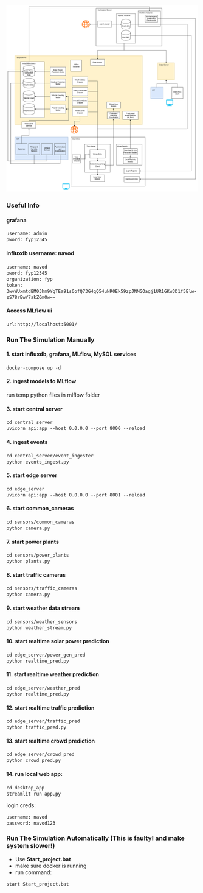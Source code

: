 <p align="center">
  <img src="architecture.png" />
</p>

### Useful Info

#### grafana

```
username: admin
pword: fyp12345
```

#### influxdb username: navod

```
username: navod
pword: fyp12345
organization: fyp
token: 3wvWUxmtdBM03hm9YgTEa91s6ofQ73G4gQ54uNR0Ek59zpJNMGOagj1UR1GKw3D1f5Elw-zS78rEwY7akZGmOw==
```

#### Access MLflow ui

```
url:http://localhost:5001/
```

### Run The Simulation Manually

#### 1. start influxdb, grafana, MLflow, MySQL services
```
docker-compose up -d
```

#### 2. ingest models to MLflow

run temp python files in mlflow folder

#### 3. start central server

```
cd central_server
uvicorn api:app --host 0.0.0.0 --port 8000 --reload
```

#### 4. ingest events

```
cd central_server/event_ingester
python events_ingest.py
```

#### 5. start edge server

```
cd edge_server
uvicorn api:app --host 0.0.0.0 --port 8001 --reload
```

#### 6. start common_cameras

```
cd sensors/common_cameras
python camera.py
```

#### 7. start power plants

```
cd sensors/power_plants
python plants.py
```

#### 8. start traffic cameras

```
cd sensors/traffic_cameras
python camera.py
```

#### 9. start weather data stream

```
cd sensors/weather_sensors
python weather_stream.py
```

#### 10. start realtime solar power prediction
```
cd edge_server/power_gen_pred
python realtime_pred.py
```

#### 11. start realtime weather prediction
```
cd edge_server/weather_pred
python realtime_pred.py
```

#### 12. start realtime traffic prediction
```
cd edge_server/traffic_pred
python traffic_pred.py
```

#### 13. start realtime crowd prediction
```
cd edge_server/crowd_pred
python crowd_pred.py
```

#### 14. run local web app:

```
cd desktop_app
streamlit run app.py
```

login creds:
```
username: navod
password: navod123
```


### Run The Simulation Automatically (This is faulty! and make system slower!)

- Use **Start_project.bat**
- make sure docker is running
- run command:
```
start Start_project.bat
```

